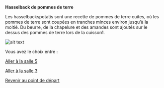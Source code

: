 

**Hasselback de pommes de terre**





Les hasselbackspotatis  sont une recette de pommes de terre cuites, où les pommes de terre sont coupées en tranches minces environ jusqu'à la moitié. Du beurre, de la chapelure et des amandes sont ajoutés sur le dessus des pommes de terre lors de la cuisson1.




![alt text](/images/titi.jpg)


Vous avez le choix entre :


[Aller à la salle 5](https://github.com/cfourcaud/TP2_Groupe3/blob/main/Salle5.md "Salle 5")

[Aller à la salle 3](https://github.com/cfourcaud/TP2_Groupe3/blob/main/Salle3.md "Salle 3")



[Revenir au point de départ](https://github.com/cfourcaud/TP2_GRP3_Labyrinthe/blob/main/index.md "Revenir au point de départ")
